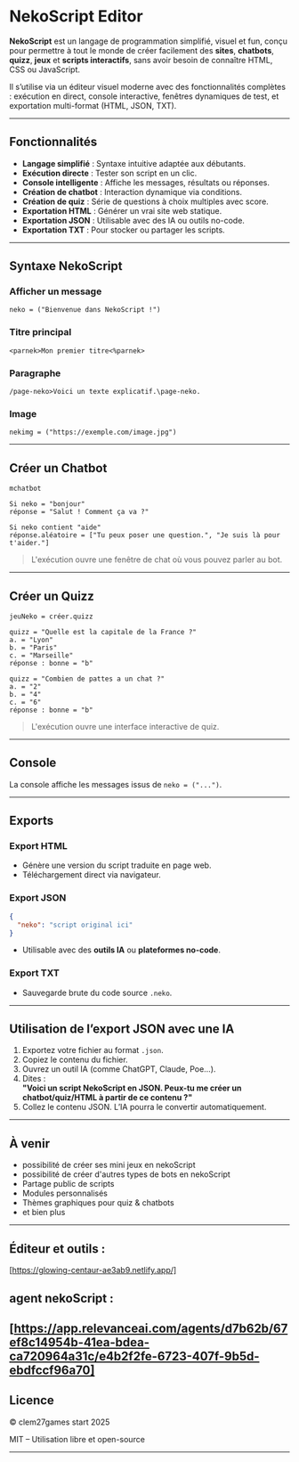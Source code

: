 # NekoScript Editor

**NekoScript** est un langage de programmation simplifié, visuel et fun, conçu pour permettre à tout le monde de créer facilement des **sites**, **chatbots**, **quizz**, **jeux** et **scripts interactifs**, sans avoir besoin de connaître HTML, CSS ou JavaScript.

Il s’utilise via un éditeur visuel moderne avec des fonctionnalités complètes : exécution en direct, console interactive, fenêtres dynamiques de test, et exportation multi-format (HTML, JSON, TXT).

---

## Fonctionnalités

- **Langage simplifié** : Syntaxe intuitive adaptée aux débutants.
- **Exécution directe** : Tester son script en un clic.
- **Console intelligente** : Affiche les messages, résultats ou réponses.
- **Création de chatbot** : Interaction dynamique via conditions.
- **Création de quiz** : Série de questions à choix multiples avec score.
- **Exportation HTML** : Générer un vrai site web statique.
- **Exportation JSON** : Utilisable avec des IA ou outils no-code.
- **Exportation TXT** : Pour stocker ou partager les scripts.

---

## Syntaxe NekoScript

### Afficher un message
```neko
neko = ("Bienvenue dans NekoScript !")
```

### Titre principal
```neko
<parnek>Mon premier titre<%parnek>
```

### Paragraphe
```neko
/page-neko>Voici un texte explicatif.\page-neko.
```

### Image
```neko
nekimg = ("https://exemple.com/image.jpg")
```

---

## Créer un Chatbot

```neko
mchatbot

Si neko = "bonjour"
réponse = "Salut ! Comment ça va ?"

Si neko contient "aide"
réponse.aléatoire = ["Tu peux poser une question.", "Je suis là pour t'aider."]
```

> L'exécution ouvre une fenêtre de chat où vous pouvez parler au bot.

---

## Créer un Quizz

```neko
jeuNeko = créer.quizz

quizz = "Quelle est la capitale de la France ?"
a. = "Lyon"
b. = "Paris"
c. = "Marseille"
réponse : bonne = "b"

quizz = "Combien de pattes a un chat ?"
a. = "2"
b. = "4"
c. = "6"
réponse : bonne = "b"
```

> L'exécution ouvre une interface interactive de quiz.

---

## Console

La console affiche les messages issus de `neko = ("...")`.

---

## Exports

### Export HTML
- Génère une version du script traduite en page web.
- Téléchargement direct via navigateur.

### Export JSON
```json
{
  "neko": "script original ici"
}
```
- Utilisable avec des **outils IA** ou **plateformes no-code**.

### Export TXT
- Sauvegarde brute du code source `.neko`.

---

## Utilisation de l’export JSON avec une IA

1. Exportez votre fichier au format `.json`.
2. Copiez le contenu du fichier.
3. Ouvrez un outil IA (comme ChatGPT, Claude, Poe…).
4. Dites :  
   **"Voici un script NekoScript en JSON. Peux-tu me créer un chatbot/quiz/HTML à partir de ce contenu ?"**
5. Collez le contenu JSON. L’IA pourra le convertir automatiquement.

---

## À venir

- possibilité de créer ses mini jeux en nekoScript 
- possibilité de créer d'autres types de bots en nekoScript 
- Partage public de scripts
- Modules personnalisés
- Thèmes graphiques pour quiz & chatbots
- et bien plus

---

## Éditeur et outils :
 [https://glowing-centaur-ae3ab9.netlify.app/]

## agent nekoScript :
[https://app.relevanceai.com/agents/d7b62b/67ef8c14954b-41ea-bdea-ca720964a31c/e4b2f2fe-6723-407f-9b5d-ebdfccf96a70]
---

## Licence
© clem27games start 2025

MIT – Utilisation libre et open-source

---
